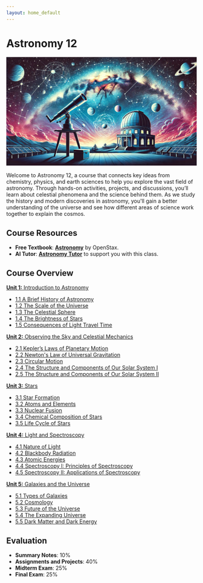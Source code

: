```yaml
---
layout: home_default
---
```


# Astronomy 12


![Banner Image](./images/course_banner.png)

Welcome to Astronomy 12, a course that connects key ideas from chemistry, physics, and earth sciences to help you explore the vast field of astronomy. Through hands-on activities, projects, and discussions, you’ll learn about celestial phenomena and the science behind them. As we study the history and modern discoveries in astronomy, you'll gain a better understanding of the universe and see how different areas of science work together to explain the cosmos.

## Course Resources

- **Free Textbook**: [**Astronomy**](https://openstax.org/books/astronomy/pages/1-introduction) by OpenStax.
- **AI Tutor**: [**Astronomy Tutor**](https://chatgpt.com/g/g-10CjMHMvk-astronomy-tutor) to support you with this class.

## Course Overview

[**Unit 1:** Introduction to Astronomy](./md_files/Unit1_README.html)
   - [1.1 A Brief History of Astronomy](./md_files/1_1_history.html)
   - [1.2 The Scale of the Universe](./md_files/1_2_scale.html)
   - [1.3 The Celestial Sphere](./md_files/1_3_the_sky.html)
   - [1.4 The Brightness of Stars](./md_files/1_4_brightness.html)
   - [1.5 Consequences of Light Travel Time](./md_files/1_5_light_travel.html)

[**Unit 2:** Observing the Sky and Celestial Mechanics](./md_files/Unit2_README.html)
   - [2.1 Kepler’s Laws of Planetary Motion](./md_files/2_1_keplers_laws.html)
   - [2.2 Newton's Law of Universal Gravitation](./md_files/2_2_gravity.html)
   - [2.3 Circular Motion](./md_files/2_3_circular_motion.html)
   - [2.4 The Structure and Components of Our Solar System I](./md_files/2_4_solar_system_1.html)
   - [2.5 The Structure and Components of Our Solar System II](./md_files/2_5_solar_system_2.html)

[**Unit 3:** Stars](./md_files/Unit3_README.html)
   - [3.1 Star Formation](./md_files/3_1_star_formation.html)
   - [3.2 Atoms and Elements](./md_files/3_2_atoms_particles.html)
   - [3.3 Nuclear Fusion](./md_files/3_3_nuclear_fusion.html)
   - [3.4 Chemical Composition of Stars](./md_files/3_4_chemical_composition.html)
   - [3.5 Life Cycle of Stars](./md_files/3_5_life_cycle.html)

[**Unit 4:** Light and Spectroscopy](./md_files/Unit4_README.html)
   - [4.1 Nature of Light](./md_files/4_1_solar_system_formation.html)
   - [4.2 Blackbody Radiation](./md_files/4_2_blackbody.html)
   - [4.3 Atomic Energies](./md_files/4_3_atomic_energies.html)
   - [4.4 Spectroscopy I: Principles of Spectroscopy](./md_files/4_4_spectroscopy_1.html)
   - [4.5 Spectroscopy II: Applications of Spectroscopy](./md_files/4_5_spectroscopy_2.html)

[**Unit 5:** Galaxies and the Universe](./md_files/Unit6_README.html)
   - [5.1 Types of Galaxies](./md_files/5_1_galaxy_types.html)
   - [5.2 Cosmology](./md_files/5_2_cosmology.html)
   - [5.3 Future of the Universe](./md_files/5_3_universe_future.html)
   - [5.4 The Expanding Universe](./md_files/5_4_expanding_universe.html)
   - [5.5 Dark Matter and Dark Energy](./md_files/5_5_dark_matter_energy.html)

## Evaluation
- **Summary Notes**: 10%
- **Assignments and Projects**: 40%
- **Midterm Exam**: 25%
- **Final Exam**: 25%
